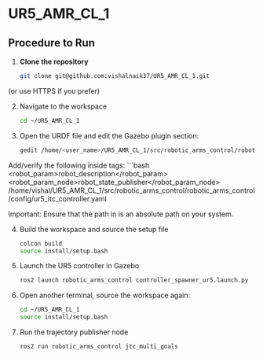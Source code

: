 # UR5_AMR_CL_1

## Procedure to Run

1. **Clone the repository**
   ```bash
   git clone git@github.com:vishalnaik37/UR5_AMR_CL_1.git

(or use HTTPS if you prefer)

2. Navigate to the workspace
   ```bash
   cd ~/UR5_AMR_CL_1

3. Open the URDF file and edit the Gazebo plugin section:

    ```bash
   gedit /home/<user_name>/UR5_AMR_CL_1/src/robotic_arms_control/robotic_arms_control/urdf/ur5.urdf
Add/verify the following inside <gazebo> tags:
     ```bash
   <gazebo>   
  <plugin name="gazebo_ros2_control" filename="libgazebo_ros2_control.so">
    <robot_param>robot_description</robot_param>
    <robot_param_node>robot_state_publisher</robot_param_node>
    <parameters>
      /home/vishal/UR5_AMR_CL_1/src/robotic_arms_control/robotic_arms_control/config/ur5_itc_controller.yaml
    </parameters>
  </plugin>
</gazebo>

Important: Ensure that the path in <parameters> is an absolute path on your system.


4. Build the workspace and source the setup file
   ```bash
   colcon build
   source install/setup.bash

5. Launch the UR5 controller in Gazebo
    ```bash
   ros2 launch robotic_arms_control controller_spawner_ur5.launch.py

6. Open another terminal, source the workspace again:
    ```bash
   cd ~/UR5_AMR_CL_1
   source install/setup.bash

7. Run the trajectory publisher node
    ```bash
   ros2 run robotic_arms_control jtc_multi_goals
